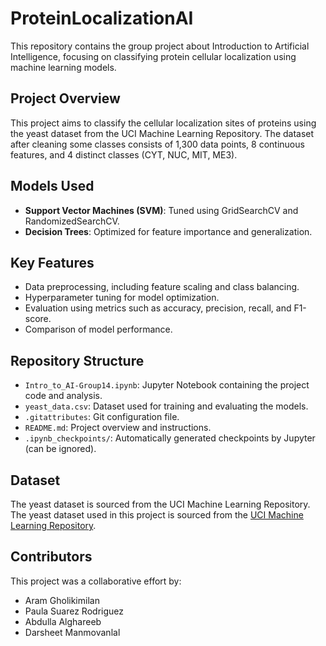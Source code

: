 # ProteinLocalizationAI

This repository contains the group project about Introduction to Artificial Intelligence, focusing on classifying protein cellular localization using machine learning models.

## Project Overview
This project aims to classify the cellular localization sites of proteins using the yeast dataset from the UCI Machine Learning Repository. The dataset after cleaning some classes consists of 1,300 data points, 8 continuous features, and 4 distinct classes (CYT, NUC, MIT, ME3).

## Models Used
- **Support Vector Machines (SVM)**: Tuned using GridSearchCV and RandomizedSearchCV.
- **Decision Trees**: Optimized for feature importance and generalization.

## Key Features
- Data preprocessing, including feature scaling and class balancing.
- Hyperparameter tuning for model optimization.
- Evaluation using metrics such as accuracy, precision, recall, and F1-score.
- Comparison of model performance.

## Repository Structure
- `Intro_to_AI-Group14.ipynb`: Jupyter Notebook containing the project code and analysis.
- `yeast_data.csv`: Dataset used for training and evaluating the models.
- `.gitattributes`: Git configuration file.
- `README.md`: Project overview and instructions.
- `.ipynb_checkpoints/`: Automatically generated checkpoints by Jupyter (can be ignored).

## Dataset
The yeast dataset is sourced from the UCI Machine Learning Repository.
The yeast dataset used in this project is sourced from the [UCI Machine Learning Repository](https://archive.ics.uci.edu/dataset/110/yeast).

## Contributors
This project was a collaborative effort by:
- Aram Gholikimilan
- Paula Suarez Rodriguez
- Abdulla Alghareeb
- Darsheet Manmovanlal
